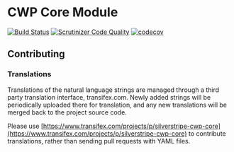 # CWP Core Module

[![Build Status](https://travis-ci.org/silverstripe/cwp-core.svg?branch=master)](https://travis-ci.org/silverstripe/cwp-core)
[![Scrutinizer Code Quality](https://scrutinizer-ci.com/g/silverstripe/cwp-core/badges/quality-score.png?b=master)](https://scrutinizer-ci.com/g/silverstripe/cwp-core/?branch=master)
[![codecov](https://codecov.io/gh/silverstripe/cwp-core/branch/master/graph/badge.svg)](https://codecov.io/gh/silverstripe/cwp-core)

## Contributing

### Translations

Translations of the natural language strings are managed through a third party translation interface, transifex.com. Newly added strings will be periodically uploaded there for translation, and any new translations will be merged back to the project source code.

Please use [https://www.transifex.com/projects/p/silverstripe-cwp-core](https://www.transifex.com/projects/p/silverstripe-cwp-core) to contribute translations, rather than sending pull requests with YAML files.
